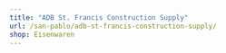 ```yaml
---
title: "ADB St. Francis Construction Supply"
url: /san-pablo/adb-st-francis-construction-supply/
shop: Eisenwaren
---
```

